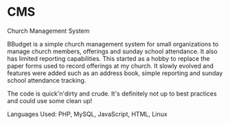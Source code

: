 CMS
===

Church Management System


BBudget is a simple church management system for small organizations to manage church members, offerings and sunday 
school attendance. It also has limited reporting capabilities. This started as a hobby to replace the paper forms used 
to record offerings at my church. It slowly evolved and features were added such as an address book, simple reporting 
and sunday school attendance tracking.

The code is quick'n'dirty and crude. It's definitely not up to best practices and could use some clean up!

 Languages Used: PHP, MySQL, JavaScript, HTML, Linux
 


